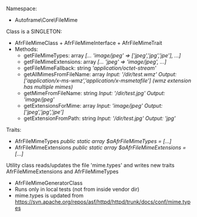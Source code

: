 

Namespace:
- Autoframe\\Core\\FileMime

Class is a SINGLETON:
- AfrFileMimeClass + AfrFileMimeInterface + AfrFileMimeTrait
- Methods:
  - getFileMimeTypes: array  *[... 'image/jpeg' => ['jpeg','jpg','jpe'], ...]*
  - getFileMimeExtensions: array  *[... 'jpeg' => 'image/jpeg', ...]*
  - getFileMimeFallback: string  *'application/octet-stream'*
  - getAllMimesFromFileName: array *Input: '/dir/test.wmz' Output: ['application/x-ms-wmz','application/x-msmetafile'] (wmz extension has multiple mimes)*
  - getMimeFromFileName: string *Input: '/dir/test.jpg'  Output: 'image/jpeg'*
  - getExtensionsForMime: array *Input: 'image/jpeg' Output: ['jpeg','jpg','jpe']*
  - getExtensionFromPath: string *Input: '/dir/test.jpg' Output: 'jpg'*
  
Traits:
- AfrFileMimeTypes *public static array $aAfrFileMimeTypes = [...]*
- AfrFileMimeExtensions *public static array $aAfrFileMimeExtensions = [...]*

Utility class reads/updates the file 'mime.types' and writes new traits AfrFileMimeExtensions and AfrFileMimeTypes
- AfrFileMimeGeneratorClass
- Runs only in local tests (not from inside vendor dir)
- mime.types is updated from https://svn.apache.org/repos/asf/httpd/httpd/trunk/docs/conf/mime.types

